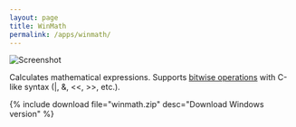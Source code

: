 ```yaml
---
layout: page
title: WinMath
permalink: /apps/winmath/
---
```


<img class="img-responsive" src="screenshot0.png" alt="Screenshot" />

Calculates mathematical expressions. Supports
[bitwise operations](http://en.wikipedia.org/wiki/Bitwise_operation)
with C-like syntax (|, &amp;, &lt;&lt;, &gt;&gt;, etc.).

{% include download file="winmath.zip" desc="Download Windows version" %}
